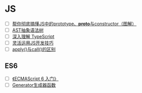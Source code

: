 # JS

- [ ] [帮你彻底搞懂JS中的prototype、**proto**与constructor（图解）](https://blog.csdn.net/cc18868876837/article/details/81211729)
- [ ] [AST抽象语法树](https://segmentfault.com/a/1190000016231512)
- [ ] [深入理解 TypeScript](https://jkchao.github.io/typescript-book-chinese/)
- [ ] [灵活运用JS开发技巧](https://juejin.im/post/5cc7afdde51d456e671c7e48)
- [ ] [apply()与call()的区别](https://www.cnblogs.com/lengyuehuahun/p/5643625.html)

## ES6
- [ ] [《ECMAScript 6 入门》](http://es6.ruanyifeng.com/)
- [ ] [Generator生成器函数](https://www.cnblogs.com/imwtr/p/5913294.html)
